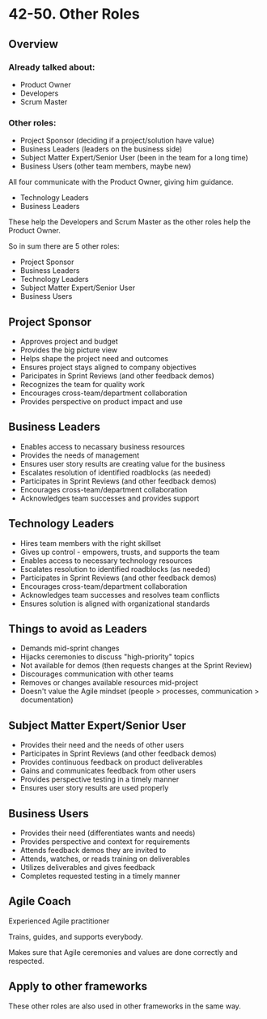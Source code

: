 # 42-50. Other Roles

## Overview

### Already talked about:
- Product Owner
- Developers
- Scrum Master

### Other roles:
- Project Sponsor (deciding if a project/solution have value)
- Business Leaders (leaders on the business side)
- Subject Matter Expert/Senior User (been in the team for a long time)
- Business Users (other team members, maybe new)

All four communicate with the Product Owner, giving him guidance.

- Technology Leaders
- Business Leaders

These help the Developers and Scrum Master as the other roles help the Product Owner.

So in sum there are 5 other roles:
- Project Sponsor
- Business Leaders
- Technology Leaders
- Subject Matter Expert/Senior User
- Business Users

## Project Sponsor

- Approves project and budget
- Provides the big picture view
- Helps shape the project need and outcomes
- Ensures project stays aligned to company objectives
- Paricipates in Sprint Reviews (and other feedback demos)
- Recognizes the team for quality work
- Encourages cross-team/department collaboration
- Provides perspective on product impact and use

## Business Leaders

- Enables access to necassary business resources
- Provides the needs of management
- Ensures user story results are creating value for the business
- Escalates resolution of identified roadblocks (as needed)
- Participates in Sprint Reviews (and other feedback demos)
- Encourages cross-team/department collaboration
- Acknowledges team successes and provides support

## Technology Leaders

- Hires team members with the right skillset
- Gives up control - empowers, trusts, and supports the team
- Enables access to necessary technology resources
- Escalates resolution to identified roadblocks (as needed)
- Participates in Sprint Reviews (and other feedback demos)
- Encourages cross-team/department collaboration
- Acknowledges team successes and resolves team conflicts
- Ensures solution is aligned with organizational standards

## Things to avoid as Leaders

- Demands mid-sprint changes
- Hijacks ceremonies to discuss "high-priority" topics
- Not available for demos (then requests changes at the Sprint Review)
- Discourages communication with other teams
- Removes or changes available resources mid-project
- Doesn't value the Agile mindset (people > processes, communication > documentation)

## Subject Matter Expert/Senior User

- Provides their need and the needs of other users
- Participates in Sprint Reviews (and other feedback demos)
- Provides continuous feedback on product deliverables
- Gains and communicates feedback from other users
- Provides perspective testing in a timely manner
- Ensures user story results are used properly

## Business Users

- Provides their need (differentiates wants and needs)
- Provides perspective and context for requirements
- Attends feedback demos they are invited to
- Attends, watches, or reads training on deliverables
- Utilizes deliverables and gives feedback
- Completes requested testing in a timely manner

## Agile Coach

Experienced Agile practitioner

Trains, guides, and supports everybody.

Makes sure that Agile ceremonies and values are done correctly and respected.

## Apply to other frameworks

These other roles are also used in other frameworks in the same way.
